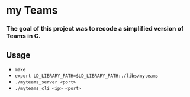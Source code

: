 # my Teams
### The goal of this project was to recode a simplified version of Teams in C.

## Usage

- `make`
- `export LD_LIBRARY_PATH=$LD_LIBRARY_PATH:./libs/myteams`
- `./myteams_server <port>`
- `./myteams_cli <ip> <port>`
